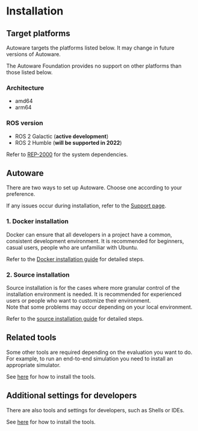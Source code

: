 # Installation

## Target platforms

Autoware targets the platforms listed below. It may change in future versions of Autoware.

The Autoware Foundation provides no support on other platforms than those listed below.

### Architecture

- amd64
- arm64

### ROS version

- ROS 2 Galactic (**active development**)
- ROS 2 Humble (**will be supported in 2022**)

Refer to [REP-2000](https://www.ros.org/reps/rep-2000.html) for the system dependencies.

## Autoware

There are two ways to set up Autoware. Choose one according to your preference.

If any issues occur during installation, refer to the [Support page](https://autowarefoundation.github.io/autoware-documentation/main/support).

### 1. Docker installation

Docker can ensure that all developers in a project have a common, consistent development environment.
It is recommended for beginners, casual users, people who are unfamiliar with Ubuntu.

Refer to the [Docker installation guide](https://github.com/autowarefoundation/autoware-documentation/blob/main/docs/installation/autoware/docker-installation.md) for detailed steps.

### 2. Source installation

Source installation is for the cases where more granular control of the installation environment is needed.
It is recommended for experienced users or people who want to customize their environment.  
Note that some problems may occur depending on your local environment.

Refer to the [source installation guide](https://github.com/autowarefoundation/autoware-documentation/blob/main/docs/installation/autoware/source-installation.md) for detailed steps.

## Related tools

Some other tools are required depending on the evaluation you want to do.
For example, to run an end-to-end simulation you need to install an appropriate simulator.

See [here](related-tools) for how to install the tools.

## Additional settings for developers

There are also tools and settings for developers, such as Shells or IDEs.

See [here](additional-settings-for-developers) for how to install the tools.
